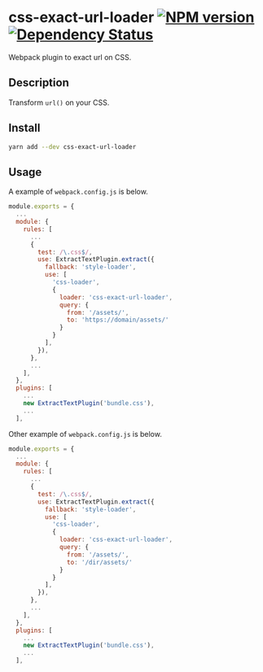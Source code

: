 # css-exact-url-loader [![NPM version][npm-image]][npm-url] [![Dependency Status][depstat-image]][depstat-url]

Webpack plugin to exact url on CSS.

## Description

Transform `url()` on your CSS.

## Install

```bash
yarn add --dev css-exact-url-loader
```

## Usage

A example of `webpack.config.js` is below.

```javascript
module.exports = {
  ...
  module: {
    rules: [
      ...
      {
        test: /\.css$/,
        use: ExtractTextPlugin.extract({
          fallback: 'style-loader',
          use: [
            'css-loader',
            {
              loader: 'css-exact-url-loader',
              query: {
                from: '/assets/',
                to: 'https://domain/assets/'
              }
            }
          ],
        }),
      },
      ...
    ],
  },
  plugins: [
    ...
    new ExtractTextPlugin('bundle.css'),
    ...
  ],
```

Other example of `webpack.config.js` is below.

```javascript
module.exports = {
  ...
  module: {
    rules: [
      ...
      {
        test: /\.css$/,
        use: ExtractTextPlugin.extract({
          fallback: 'style-loader',
          use: [
            'css-loader',
            {
              loader: 'css-exact-url-loader',
              query: {
                from: '/assets/',
                to: '/dir/assets/'
              }
            }
          ],
        }),
      },
      ...
    ],
  },
  plugins: [
    ...
    new ExtractTextPlugin('bundle.css'),
    ...
  ],
```

[npm-url]: https://npmjs.org/package/css-exact-url-loader
[npm-image]: https://badge.fury.io/js/css-exact-url-loader.svg
[depstat-url]: https://david-dm.org/keidrun/css-exact-url-loader
[depstat-image]: https://david-dm.org/keidrun/css-exact-url-loader.svg
